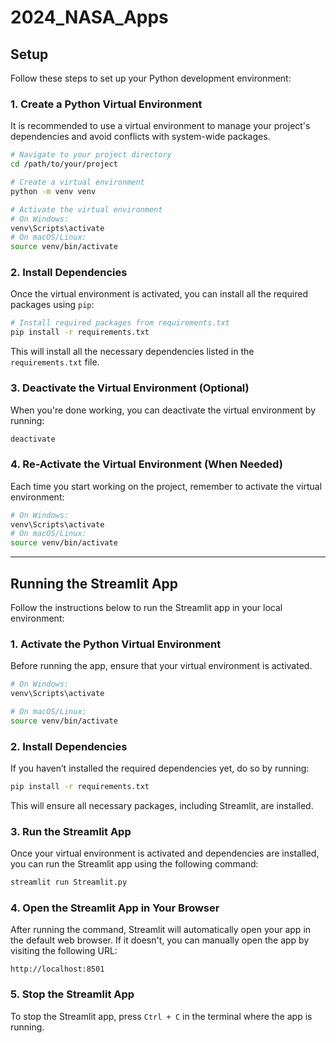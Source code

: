 # 2024_NASA_Apps

## Setup

Follow these steps to set up your Python development environment:

### 1. Create a Python Virtual Environment

It is recommended to use a virtual environment to manage your project's dependencies and avoid conflicts with system-wide packages.

```bash
# Navigate to your project directory
cd /path/to/your/project

# Create a virtual environment
python -m venv venv

# Activate the virtual environment
# On Windows:
venv\Scripts\activate
# On macOS/Linux:
source venv/bin/activate
```

### 2. Install Dependencies

Once the virtual environment is activated, you can install all the required packages using `pip`:

```bash
# Install required packages from requirements.txt
pip install -r requirements.txt
```

This will install all the necessary dependencies listed in the `requirements.txt` file.

### 3. Deactivate the Virtual Environment (Optional)

When you're done working, you can deactivate the virtual environment by running:

```bash
deactivate
```

### 4. Re-Activate the Virtual Environment (When Needed)

Each time you start working on the project, remember to activate the virtual environment:

```bash
# On Windows:
venv\Scripts\activate
# On macOS/Linux:
source venv/bin/activate
```
---
## Running the Streamlit App

Follow the instructions below to run the Streamlit app in your local environment:

### 1. Activate the Python Virtual Environment

Before running the app, ensure that your virtual environment is activated.

```bash
# On Windows:
venv\Scripts\activate

# On macOS/Linux:
source venv/bin/activate
```

### 2. Install Dependencies

If you haven’t installed the required dependencies yet, do so by running:

```bash
pip install -r requirements.txt
```

This will ensure all necessary packages, including Streamlit, are installed.

### 3. Run the Streamlit App

Once your virtual environment is activated and dependencies are installed, you can run the Streamlit app using the following command:

```bash
streamlit run Streamlit.py
```

### 4. Open the Streamlit App in Your Browser

After running the command, Streamlit will automatically open your app in the default web browser. If it doesn't, you can manually open the app by visiting the following URL:

```
http://localhost:8501
```

### 5. Stop the Streamlit App

To stop the Streamlit app, press `Ctrl + C` in the terminal where the app is running.
